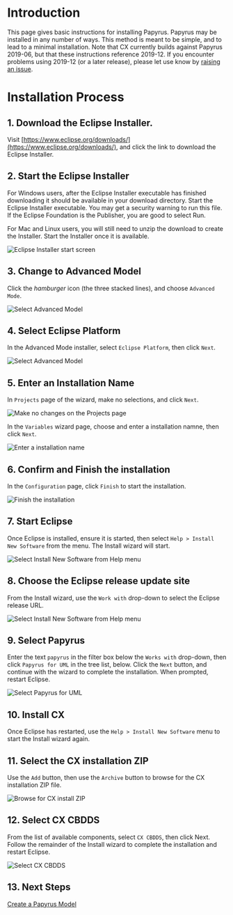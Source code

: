 # Introduction

This page gives basic instructions for installing Papyrus.
Papyrus may be installed in any number of ways.
This method is meant to be simple, and to lead to a minimal installation.
Note that CX currently builds against Papyrus 2019-06, but that these instructions reference 2019-12.
If you encounter problems using 2019-12 (or a later release),
please let use know by [raising an issue](https://github.com/ZeligsoftDev/CX4CBDDS/issues).

# Installation Process

## 1. Download the Eclipse Installer.

Visit [https://www.eclipse.org/downloads/](https://www.eclipse.org/downloads/), and click the link to download the Eclipse Installer.

##  2. Start the Eclipse Installer

For Windows users, after the Eclipse Installer executable has finished downloading it
should be available in your download directory.
Start the Eclipse Installer executable.
You may get a security warning to run this file.
If the Eclipse Foundation is the Publisher, you are good to select Run.

For Mac and Linux users, you will still need to unzip the download to create the Installer.
Start the Installer once it is available.

![Eclipse Installer start screen](images/papyrus-install/01-Start-Oomph.png)

## 3. Change to Advanced Model

Click the _hamburger_ icon (the three stacked lines), and choose `Advanced Mode`.

![Select Advanced Model](images/papyrus-install/02-Select-Oomph-Advance-Mode.png)

## 4. Select Eclipse Platform

In the Advanced Mode installer, select `Eclipse Platform`, then click `Next`.

![Select Advanced Model](images/papyrus-install/03-Select-Eclipse-Platform--Next.png)

## 5. Enter an Installation Name

In `Projects` page of the wizard, make no selections, and click `Next`.

![Make no changes on the Projects page](images/papyrus-install/04-No-Selections--Next.png)

In the `Variables` wizard page, choose and enter a installation namne, then click `Next`.

![Enter a installation name](images/papyrus-install/05-Name-Installation--Next.png)

## 6. Confirm and Finish the installation

In the `Configuration` page, click `Finish` to start the installation.

![Finish the installation](images/papyrus-install/06-Confirm--Finish.png)

## 7. Start Eclipse

Once Eclipse is installed, ensure it is started, then select `Help > Install New Software`
from the menu. The Install wizard will start.

![Select Install New Software from Help menu](images/papyrus-install/07-Start-Eclipse--Install-New-Software.png)

## 8. Choose the Eclipse release update site

From the Install wizard, use the `Work with` drop-down to select the Eclipse
release URL.

![Select Install New Software from Help menu](images/papyrus-install/09-Select-Releases-2019-12.png)

## 9. Select Papyrus

Enter the text `papyrus` in the filter box below the `Works with` drop-down, then
click `Papyrus for UML` in the tree list, below.
Click the `Next` button, and continue with the wizard to complete the installation.
When prompted, restart Eclipse.

![Select Papyrus for UML](images/papyrus-install/10-Select-Papyrus-for-UML--Complete-Install.png)

## 10. Install CX

Once Eclipse has restarted, use the `Help > Install New Software` menu to start
the Install wizard again.

## 11. Select the CX installation ZIP

Use the `Add` button, then use the `Archive` button to browse for the CX installation
ZIP file.

![Browse for CX install ZIP](images/papyrus-install/12-Archive--Browse-for-CX-ZIP.png)

## 12. Select CX CBDDS

From the list of available components, select `CX CBDDS`, then click Next.
Follow the remainder of the Install wizard to complete the installation and
restart Eclipse.

![Select CX CBDDS](images/papyrus-install/13-Select-CX-CBDDS--Complete-Install.png)

## 13. Next Steps

[Create a Papyrus Model](create-papyrus-model.md)







